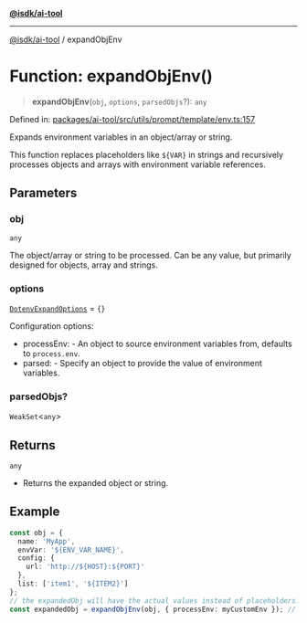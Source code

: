 [**@isdk/ai-tool**](../README.md)

***

[@isdk/ai-tool](../globals.md) / expandObjEnv

# Function: expandObjEnv()

> **expandObjEnv**(`obj`, `options`, `parsedObjs`?): `any`

Defined in: [packages/ai-tool/src/utils/prompt/template/env.ts:157](https://github.com/isdk/ai-tool.js/blob/79d5773fa454dc7789b1291b1ebd73e4c1b93154/src/utils/prompt/template/env.ts#L157)

Expands environment variables in an object/array or string.

This function replaces placeholders like `${VAR}` in strings and recursively
processes objects and arrays with environment variable references.

## Parameters

### obj

`any`

The object/array or string to be processed. Can be any value, but
             primarily designed for objects, array and strings.

### options

[`DotenvExpandOptions`](../interfaces/DotenvExpandOptions.md) = `{}`

Configuration options:
  - processEnv: - An object to source environment variables from, defaults to `process.env`.
  - parsed: - Specify an object to provide the value of environment variables.

### parsedObjs?

`WeakSet`\<`any`\>

## Returns

`any`

- Returns the expanded object or string.

## Example

```ts
const obj = {
  name: 'MyApp',
  envVar: '${ENV_VAR_NAME}',
  config: {
    url: 'http://${HOST}:${PORT}'
  },
  list: ['item1', '${ITEM2}']
};
// the expandedObj will have the actual values instead of placeholders.
const expandedObj = expandObjEnv(obj, { processEnv: myCustomEnv }); // Assuming 'ENV_VAR_NAME' is defined as 'Production' and 'HOST', 'PORT', 'ITEM2' are set,
```
